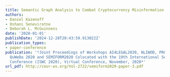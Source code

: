 ```yaml
---
title: Semantic Graph Analysis to Combat Cryptocurrency Misinformation on the Web
authors:
- Daniel Kazenoff
- Oshani Seneviratne
- Deborah L. McGuinness
date: '2020-01-01'
publishDate: '2024-12-28T20:43:59.913022Z'
publication_types:
- paper-conference
publication: '*Joint Proceedings of Workshops AI4LEGAL2020, NLIWOD, PROFILES 2020,
  QuWeDa 2020 and SEMIFORM2020 Colocated with the 19th International Semantic Web
  Conference (ISWC 2020), Virtual Conference, November, 2020*'
url_pdf: http://ceur-ws.org/Vol-2722/semiform2020-paper-3.pdf
---
```

